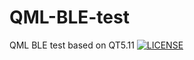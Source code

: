 # QML-BLE-test
QML BLE test based on QT5.11
[![LICENSE](https://img.shields.io/badge/license-Anti%20996-blue.svg)](https://github.com/996icu/996.ICU/blob/master/LICENSE)
